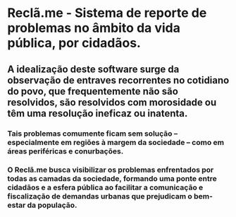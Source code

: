 # Reclã.me - Sistema de reporte de problemas no âmbito da vida pública, por cidadãos.

## A idealização deste software surge da observação de entraves recorrentes no cotidiano do povo, que frequentemente não são resolvidos, são resolvidos com morosidade ou têm uma resolução ineficaz ou inatenta.

### Tais problemas comumente ficam sem solução – especialmente em regiões à margem da sociedade – como em áreas periféricas e conurbações.

### O Reclã.me busca visibilizar os problemas enfrentados por todas as camadas da sociedade, formando uma ponte entre cidadãos e a esfera pública ao facilitar a comunicação e fiscalização de demandas urbanas que prejudicam o bem-estar da população.
